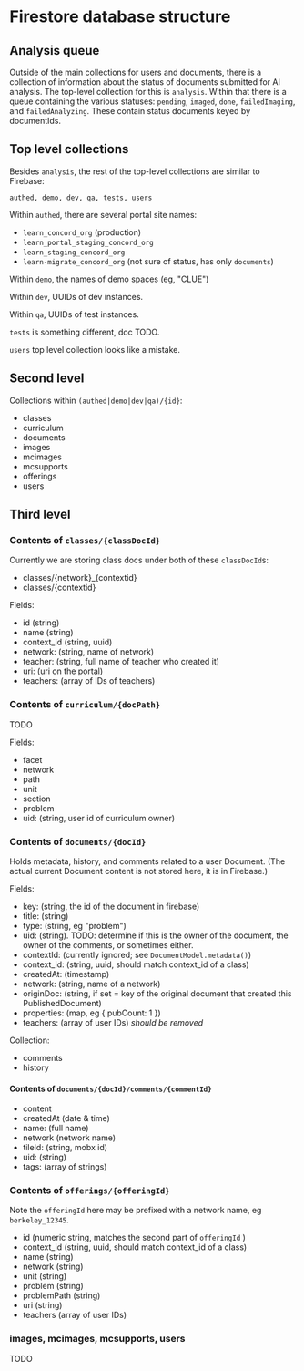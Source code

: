 # Firestore database structure

## Analysis queue

Outside of the main collections for users and documents, there is a collection of information about the status of documents submitted for AI analysis.  The top-level collection for this is `analysis`. Within that there is a queue containing the various statuses: `pending`, `imaged`, `done`, `failedImaging`, and `failedAnalyzing`. These contain status documents keyed by documentIds.

## Top level collections

Besides `analysis`, the rest of the top-level collections are similar to Firebase:

`authed, demo, dev, qa, tests, users`

Within `authed`, there are several portal site names:

- `learn_concord_org` (production)
- `learn_portal_staging_concord_org`
- `learn_staging_concord_org`
- `learn-migrate_concord_org` (not sure of status, has only `documents`)

Within `demo`, the names of demo spaces (eg, "CLUE")

Within `dev`, UUIDs of dev instances.

Within `qa`, UUIDs of test instances.

`tests` is something different, doc TODO.

`users` top level collection looks like a mistake.

## Second level

Collections within `(authed|demo|dev|qa)/{id}`:

- classes
- curriculum
- documents
- images
- mcimages
- mcsupports
- offerings
- users

## Third level

### Contents of `classes/{classDocId}`

Currently we are storing class docs under both of these `classDocId`s:

- classes/{network}_{contextid}
- classes/{contextid}

Fields:

- id (string)
- name (string)
- context_id (string, uuid)
- network: (string, name of network)
- teacher: (string, full name of teacher who created it)
- uri: (uri on the portal)
- teachers: (array of IDs of teachers)

### Contents of `curriculum/{docPath}`

TODO

Fields:

- facet
- network
- path
- unit
- section
- problem
- uid: (string, user id of curriculum owner)

### Contents of `documents/{docId}`

Holds metadata, history, and comments related to a user Document.
(The actual current Document content is not stored here, it is in Firebase.)

Fields:

- key: (string, the id of the document in firebase)
- title: (string)
- type: (string, eg "problem")
- uid: (string).  TODO: determine if this is the owner of the document, the owner of the comments, or sometimes either.
- contextId: (currently ignored; see `DocumentModel.metadata()`)
- context_id: (string, uuid, should match context_id of a class)
- createdAt: (timestamp)
- network: (string, name of a network)
- originDoc: (string, if set = key of the original document that created this PublishedDocument)
- properties: (map, eg { pubCount: 1 })
- teachers: (array of user IDs) _should be removed_

Collection:

- comments
- history

#### Contents of `documents/{docId}/comments/{commentId}`

- content
- createdAt (date & time)
- name: (full name)
- network (network name)
- tileId: (string, mobx id)
- uid: (string)
- tags: (array of strings)

### Contents of `offerings/{offeringId}`

Note the `offeringId` here may be prefixed with a network name, eg `berkeley_12345`.

- id (numeric string, matches the second part of `offeringId` )
- context_id (string, uuid, should match context_id of a class)
- name (string)
- network (string)
- unit (string)
- problem (string)
- problemPath (string)
- uri (string)
- teachers (array of user IDs)

### images, mcimages, mcsupports, users

TODO
